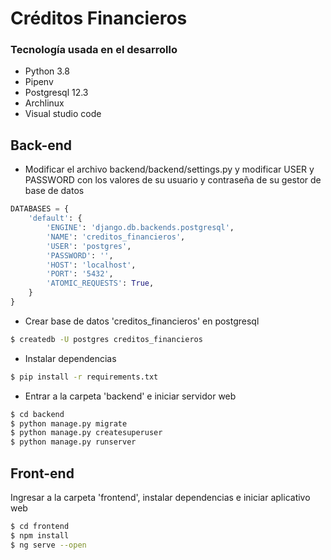 # Créditos Financieros

### Tecnología usada en el desarrollo

- Python 3.8
- Pipenv
- Postgresql 12.3
- Archlinux
- Visual studio code

## Back-end

- Modificar el archivo backend/backend/settings.py y modificar USER y PASSWORD con los valores de su usuario y contraseña de su gestor de base de datos

```python
DATABASES = {
    'default': {
        'ENGINE': 'django.db.backends.postgresql',
        'NAME': 'creditos_financieros',
        'USER': 'postgres',
        'PASSWORD': '',
        'HOST': 'localhost',
        'PORT': '5432',
        'ATOMIC_REQUESTS': True,
    }
}
```

- Crear base de datos 'creditos_financieros' en postgresql

```bash
$ createdb -U postgres creditos_financieros
```

- Instalar dependencias

```bash
$ pip install -r requirements.txt
```

- Entrar a la carpeta 'backend' e iniciar servidor web

```bash
$ cd backend
$ python manage.py migrate
$ python manage.py createsuperuser 
$ python manage.py runserver
```

## Front-end

Ingresar a la carpeta 'frontend', instalar dependencias e iniciar aplicativo web

```bash
$ cd frontend
$ npm install
$ ng serve --open
```